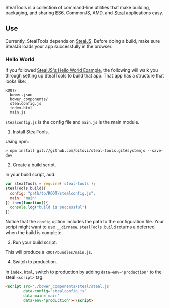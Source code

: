 StealTools is a collection of command-line utilities
that make building, packaging, and sharing ES6, CommonJS, AMD, and [Steal](https://github.com/bitovi/steal/tree/systemjs)
applications easy.

## Use

Currently, StealTools depends 
on [StealJS](https://github.com/bitovi/steal/tree/systemjs). Before doing a build, make
sure StealJS loads your app successfully in the browser.

### Hello World

If you followed [StealJS's Hello World Example](https://github.com/bitovi/steal/tree/systemjs),
the following will walk you through setting up StealTools to build that app.  That app has a 
structure that looks like:

    ROOT/
      bower.json
      bower_components/
      stealconfig.js
      index.html
      main.js

`stealconfig.js` is the config file and `main.js` is the main module.

1.  Install StealTools.

Using npm:

    > npm install git://github.com/bitovi/steal-tools.git#systemjs --save-dev

2.  Create a build script.

In your build script, add:

```js
var stealTools = require('steal-tools');
stealTools.build({
  config: "path/to/ROOT/stealconfig.js",
  main: "main"
}).then(function(){
  console.log("build is successful")
})
```

Notice that the `config` option includes the path to the configuration file.  Your script
might want to use `__dirname`.  `stealTools.build` returns a deferred when the build is complete.

3. Run your build script.

This will produce a `ROOT/bundles/main.js`.

4. Switch to production.  

In `index.html`, switch to production by adding `data-env='production'` to the steal `<script>` tag:

```html
<script src='./bower_components/steal/steal.js'
        data-config='stealconfig.js'
        data-main='main'
        data-env-'production'></script>
```
